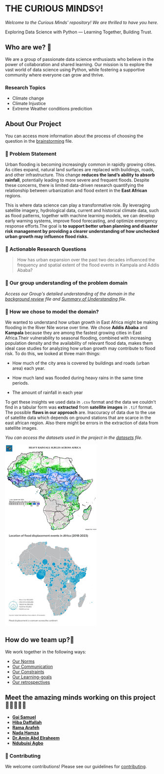 # __THE CURIOUS MINDS💡!__

*Welcome to the Curious Minds' repository! We are thrilled to have you here.*

Exploring Data Science with Python — Learning Together, Building Trust.

## Who are we? 🌟

We are a group of passionate data science enthusiasts who believe in the power
 of collaboration and shared learning. Our mission is to explore the vast world
  of data science using Python, while fostering a supportive community where
   everyone can grow and thrive.

### Research Topics

- Climate change
- Climate Injustice
- Extreme Weather conditions predicition
  
## About Our Project

You can access more information about the process of choosing the question in the
[brainstorming](0_domain_study/brainstorming.md) file.

### 🚀 Problem Statement

Urban flooding is becoming increasingly common in rapidly growing cities. As
cities expand, natural land surfaces are replaced with buildings, roads,
and other infrastructure. This change __reduces the land’s ability to
absorb rainfall__, potentially leading to more severe and frequent floods.
Despite these concerns, there is limited data-driven research quantifying the
relationship between urbanization and flood extent in the __East African__ regions.

This is where data science can play a transformative role. By leveraging
satellite imagery, hydrological data, current and historical climate data, such
as flood patterns, together with machine learning models, we can develop early
warning systems, improve flood forecasting, and optimize emergency response
efforts.The goal is __to support better urban planning and disaster risk management
by providing a clearer understanding of how unchecked urban growth may influence
flood risks.__

### 🔬 Actionable Research Questions

> How has urban expansion over the past two decades influenced the frequency and
> spatial extent of the flood events in Kampala and Addis Ababa?

### 🧠 Our group understanding of the problem domain

*Access our Group's detailed
understanding
of the domain in
the [background review](0_domain_study/background_review.md) file and
[Summary of Understanding](0_domain_study/summary_of_our_understanding.md)
file.*

### 🧩 How we chose to model the domain?

We wanted to understand how urban growth  in East Africa might be making flooding
in the River Nile worse over time. We chose __Addis Ababa__ and __Kampala__
because they are among the fastest growing cities in East Africa.Their
vulnerability to seasonal flooding, combined with increasing population density
and the availability of relevant flood data, makes them
 ideal case studies for analyzing how urban growth may contribute to flood risk.
 To do this, we looked at three main things:

- How much of the city area is covered by buildings and roads (urban area) each year.

- How much land was flooded during heavy rains in the same time periods.
  
- The amount of rainfall in each year

To get these insights we used data in `.csv` format and the data we couldn't
find in a
tabular form was __extracted__ from __satellite images__ in `.tif` format. The
possible __flaws in our approach__ are. Inaccuracy of data due to the use of
satellite data which depends on ground stations that are scarce in the east
african region. Also there might be errors in the extraction of data from
satellite images.

*You can access the datasets used
in the project in the [datasets](1_datasets/cleaned_datasets) file.*

<img src="notes/images/flooding-volume.png" alt="rainfall" width="300"/>     <img src="notes/images/483863618_1049219297241153_2526242775605397869_n.jpg" alt="rainfall" width="300"/>

## How do we team up?🤝

We work together in the following ways:

- [Our Norms](https://github.com/MIT-Emerging-Talent/ET6-CDSP-group-01-repo/blob/main/collaboration/README.md)
- [Our Communication](https://github.com/MIT-Emerging-Talent/ET6-CDSP-group-01-repo/blob/main/collaboration/communication.md)
- [Our Constraints](https://github.com/MIT-Emerging-Talent/ET6-CDSP-group-01-repo/blob/main/collaboration/constraints.md)
- [Our Learning-goals](https://github.com/MIT-Emerging-Talent/ET6-CDSP-group-01-repo/blob/main/collaboration/learning_goals.md)
- [Our retrospectives](https://github.com/MIT-Emerging-Talent/ET6-CDSP-group-01-repo/tree/milestone_0_retrospective/collaboration/retrospectives)

## Meet the amazing minds working on this project👩🏻‍🤝‍👨🏿

- [__Gai Samuel__](https://github.com/GaiSamuel)
- [__Hiba Daffallah__](https://github.com/Hiba-Daffallah)
- [__Rama Arafeh__](https://github.com/RamaBio20)
- [__Nada Hamza__](https://github.com/Nadaali1232)
- [__Dr.Amin Abd Elraheem__](https://github.com/Dr-Amin-K)
- [__Ndubuisi Agbo__](https://github.com/ndubuisia)

### 🤝 Contributing

We welcome contributions! Please see our guidelines
for [contributing](CONTRIBUTING.md).
